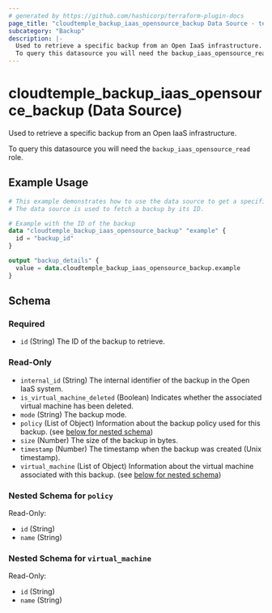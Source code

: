 ```yaml
---
# generated by https://github.com/hashicorp/terraform-plugin-docs
page_title: "cloudtemple_backup_iaas_opensource_backup Data Source - terraform-provider-cloudtemple"
subcategory: "Backup"
description: |-
  Used to retrieve a specific backup from an Open IaaS infrastructure.
  To query this datasource you will need the backup_iaas_opensource_read role.
---
```


# cloudtemple_backup_iaas_opensource_backup (Data Source)

Used to retrieve a specific backup from an Open IaaS infrastructure.

To query this datasource you will need the `backup_iaas_opensource_read` role.

## Example Usage

```terraform
# This example demonstrates how to use the data source to get a specific backup from an Open IaaS infrastructure.
# The data source is used to fetch a backup by its ID.

# Example with the ID of the backup
data "cloudtemple_backup_iaas_opensource_backup" "example" {
  id = "backup_id"
}

output "backup_details" {
  value = data.cloudtemple_backup_iaas_opensource_backup.example
}
```

<!-- schema generated by tfplugindocs -->
## Schema

### Required

- `id` (String) The ID of the backup to retrieve.

### Read-Only

- `internal_id` (String) The internal identifier of the backup in the Open IaaS system.
- `is_virtual_machine_deleted` (Boolean) Indicates whether the associated virtual machine has been deleted.
- `mode` (String) The backup mode.
- `policy` (List of Object) Information about the backup policy used for this backup. (see [below for nested schema](#nestedatt--policy))
- `size` (Number) The size of the backup in bytes.
- `timestamp` (Number) The timestamp when the backup was created (Unix timestamp).
- `virtual_machine` (List of Object) Information about the virtual machine associated with this backup. (see [below for nested schema](#nestedatt--virtual_machine))

<a id="nestedatt--policy"></a>
### Nested Schema for `policy`

Read-Only:

- `id` (String)
- `name` (String)


<a id="nestedatt--virtual_machine"></a>
### Nested Schema for `virtual_machine`

Read-Only:

- `id` (String)
- `name` (String)


